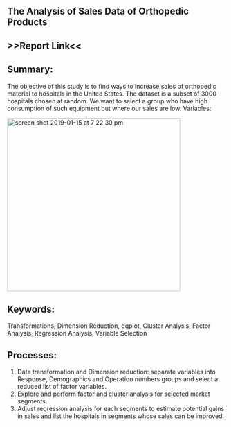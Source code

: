 <h2>The Analysis of Sales Data of Orthopedic Products</h2>
<h2><a src='https://www.dropbox.com/s/if4fd3x0zt4iv72/IntpofData-Report.pdf?dl=0'>>>Report Link<<</a></h2>
<h2>Summary:</h2>
<p>The objective of this study is to find ways to increase sales of orthopedic material to hospitals in the United States. The dataset is a subset of 3000 hospitals chosen at random. We want to select a group who have high consumption of such equipment but where our sales are low. Variables:</p>
<img width="400" alt="screen shot 2019-01-15 at 7 22 30 pm" src="https://user-images.githubusercontent.com/32077985/51218596-34034c00-18fb-11e9-9822-53513f66ead1.png">
<h2>Keywords:</h2>
<p>Transformations, Dimension Reduction, qqplot, Cluster Analysis, Factor Analysis, Regression Analysis, Variable Selection</p>
<h2>Processes:</h2>
<p>
<ol>
  <li>Data transformation and Dimension reduction: separate variables into Response, Demographics and Operation numbers groups and select a reduced list of factor variables.</li>
  <li>Explore and perform factor and cluster analysis for selected market segments.</li>
  <li>Adjust regression analysis for each segments to estimate potential gains in sales and list the hospitals in segments whose sales can be improved.</li>
<ol>
</p>

